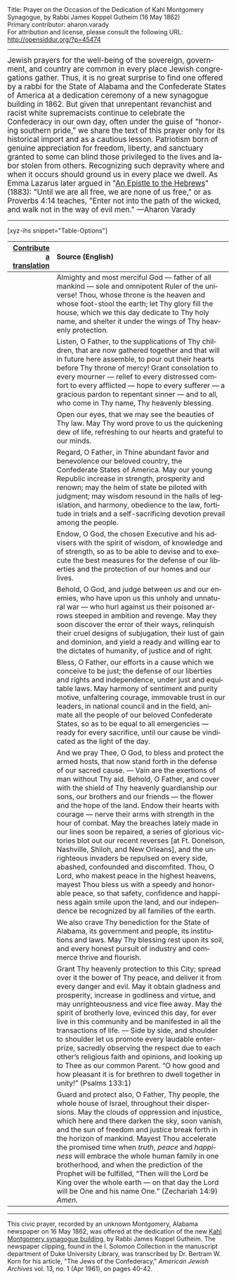 <html>
<head></head>
<body>
Title: Prayer on the Occasion of the Dedication of Ḳahl Montgomery Synagogue, by Rabbi James Koppel Gutheim (16 May 1862)<br />
Primary contributor: aharon.varady<br />
For attribution and license, please consult the following URL: <a href="http://opensiddur.org/?p=45474">http://opensiddur.org/?p=45474</a>
<p />
<hr />

<div class="english" lang="en" style="font-size: 1.2em;">
Jewish prayers for the well-being of the sovereign, government, and country are common in every place Jewish congregations gather. Thus, it is no great surprise to find one offered by a rabbi for the State of Alabama and the Confederate States of America at a dedication ceremony of a new synagogue building in 1862. But given that unrepentant revanchist and racist white supremacists continue to celebrate the Confederacy in our own day, often under the guise of "honoring southern pride," we share the text of this prayer only for its historical import and as a cautious lesson. Patriotism born of genuine appreciation for freedom, liberty, and sanctuary granted to some can blind those privileged to the lives and labor stolen from others. Recognizing such depravity where and when it occurs should ground us in every place we dwell. As Emma Lazarus later argued in "<a href="https://jwa.org/media/quote-from-epistle-to-hebrews">An Epistle to the Hebrews</a>" (1883): "Until we are all free, we are none of us free," or as Proverbs 4:14 teaches, "Enter not into the path of the wicked, and walk not in the way of evil men." —Aharon Varady
</div>

<hr />

[xyz-ihs snippet="Table-Options"]<table style="margin-left: auto; margin-right: auto;" class="draggable">
<thead><tr><th id="x" style="text-align: right;"><a href="/translate/" target="_blank" rel="noopener">Contribute a translation</a></th><th style="text-align: left;">Source (English)</th></tr></thead>
<tbody>
<tr><td style="vertical-align:top;">
<div class="liturgy" lang="he" style="text-align: right;">

</div></td>

<td style="vertical-align:top;">
<div class="english" lang="en" style="text-align: left;">
Almighty and most merciful God — 
father of all mankind — 
sole and omnipotent Ruler of the universe! 
Thou, whose throne is the heaven 
and whose foot-stool the earth; 
let Thy glory fill the house, 
which we this day dedicate to Thy holy name, 
and shelter it under the wings of Thy heavenly protection.
</div></td></tr>


<tr><td style="vertical-align:top;">
<div class="liturgy" lang="he" style="text-align: right;">

</div></td>

<td style="vertical-align:top;">
<div class="english" lang="en" style="text-align: left;">
Listen, O Father, 
to the supplications of Thy children, 
that are now gathered together 
and that will in future here assemble, 
to pour out their hearts before Thy throne of mercy! 
Grant consolation to every mourner — 
relief to every distressed comfort to every afflicted — 
hope to every sufferer — 
a gracious pardon to repentant sinner — 
and to all, who come in Thy name, 
Thy heavenly blessing. 
</div></td></tr>


<tr><td style="vertical-align:top;">
<div class="liturgy" lang="he" style="text-align: right;">

</div></td>

<td style="vertical-align:top;">
<div class="english" lang="en" style="text-align: left;">
Open our eyes, 
that we may see the beauties of Thy law. 
May Thy word prove to us the quickening dew of life, 
refreshing to our hearts and grateful to our minds.
</div></td></tr>


<tr><td style="vertical-align:top;">
<div class="liturgy" lang="he" style="text-align: right;">

</div></td>

<td style="vertical-align:top;">
<div class="english" lang="en" style="text-align: left;">
Regard, O Father, 
in Thine abundant favor and benevolence 
our beloved country, the Confederate States of America. 
May our young Republic increase in strength, 
prosperity and renown; 
may the helm of state be piloted with judgment; 
may wisdom resound in the halls of legislation, 
and harmony, 
obedience to the law, 
fortitude in trials 
and a self-sacrificing devotion 
prevail among the people. 
</div></td></tr>


<tr><td style="vertical-align:top;">
<div class="liturgy" lang="he" style="text-align: right;">

</div></td>

<td style="vertical-align:top;">
<div class="english" lang="en" style="text-align: left;">
Endow, O God, 
the chosen Executive and his advisers 
with the spirit of wisdom, 
of knowledge 
and of strength, 
so as to be able to devise and to execute 
the best measures for the defense of our liberties 
and the protection of our homes and our lives. 
</div></td></tr>


<tr><td style="vertical-align:top;">
<div class="liturgy" lang="he" style="text-align: right;">

</div></td>

<td style="vertical-align:top;">
<div class="english" lang="en" style="text-align: left;">
Behold, O God, 
and judge between us and our enemies, 
who have upon us this unholy and unnatural war — 
who hurl against us their poisoned arrows 
steeped in ambition and revenge. 
May they soon discover the error of their ways, 
relinquish their cruel designs of subjugation, 
their lust of gain and dominion, 
and yield a ready and willing ear 
to the dictates of humanity, 
of justice and of right.
</div></td></tr>


<tr><td style="vertical-align:top;">
<div class="liturgy" lang="he" style="text-align: right;">

</div></td>

<td style="vertical-align:top;">
<div class="english" lang="en" style="text-align: left;">
Bless, O Father, 
our efforts in a cause which we conceive to be just; 
the defense of our liberties and rights and independence, 
under just and equitable laws. 
May harmony of sentiment 
and purity motive, 
unfaltering courage, 
immovable trust in our leaders, 
in national council and in the field, 
animate all the people of our beloved Confederate States, 
so as to be equal to all emergencies — 
ready for every sacrifice, 
until our cause be vindicated 
as the light of the day.
</div></td></tr>


<tr><td style="vertical-align:top;">
<div class="liturgy" lang="he" style="text-align: right;">

</div></td>

<td style="vertical-align:top;">
<div class="english" lang="en" style="text-align: left;">
And we pray Thee, O God, 
to bless and protect the armed hosts, 
that now stand forth in the defense of our sacred cause. — 
Vain are the exertions of man without Thy aid. 
Behold, O Father, 
and cover with the shield of Thy heavenly guardianship 
our sons, our brothers and our friends — 
the flower and the hope of the land. 
Endow their hearts with courage — 
nerve their arms with strength in the hour of combat. 
May the breaches lately made in our lines soon be repaired, 
a series of glorious victories blot out our recent reverses 
[at Ft. Donelson, Nashville, Shiloh, and New Orleans], 
and the unrighteous invaders be repulsed on every side, 
abashed, confounded and discomfited. 
Thou, O Lord, who makest peace in the highest heavens, 
mayest Thou bless us with a speedy and honorable peace, 
so that safety, confidence and happiness 
again smile upon the land, 
and our independence be recognized 
by all families of the earth.
</div></td></tr>


<tr><td style="vertical-align:top;">
<div class="liturgy" lang="he" style="text-align: right;">

</div></td>

<td style="vertical-align:top;">
<div class="english" lang="en" style="text-align: left;">
We also crave Thy benediction for the State of Alabama, 
its government and people, 
its institutions and laws. 
May Thy blessing rest upon its soil, 
and every honest pursuit of industry and commerce 
thrive and flourish.
</div></td></tr>


<tr><td style="vertical-align:top;">
<div class="liturgy" lang="he" style="text-align: right;">

</div></td>

<td style="vertical-align:top;">
<div class="english" lang="en" style="text-align: left;">
Grant Thy heavenly protection to this City; 
spread over it the bower of Thy peace, 
and deliver it from every danger and evil. 
May it obtain gladness and prosperity, 
increase in godliness and virtue, 
and may unrighteousness and vice flee away. 
May the spirit of brotherly love, 
evinced this day, 
for ever live in this community 
and be manifested in all the transactions of life. — 
Side by side, and shoulder to shoulder 
let us promote every laudable enterprize, 
sacredly observing 
the respect due 
to each other’s religious faith and opinions, 
and looking up to Thee as our common Parent. 
“O how good and how pleasant it is 
for brethren to dwell together in unity!” <span class="citation">(Psalms 133:1)</span>
</div></td></tr>


<tr><td style="vertical-align:top;">
<div class="liturgy" lang="he" style="text-align: right;">

</div></td>

<td style="vertical-align:top;">
<div class="english" lang="en" style="text-align: left;">
Guard and protect also, O Father, 
Thy people, the whole house of Israel, 
throughout their dispersions. 
May the clouds of oppression and injustice, 
which here and there darken the sky, 
soon vanish, 
and the sun of freedom and justice 
break forth in the horizon of mankind. 
Mayest Thou accelerate the promised time 
when <em>truth</em>, <em>peace</em> and <em>happiness</em> 
will embrace the whole human family in one brotherhood, 
and when the prediction of the Prophet will be fulfilled, 
“Then will the Lord be King over the whole earth — 
on that day the Lord will be One and his name One.” <span class="citation">(Zechariah 14:9)</span> 
<em>Amen</em>.
</div></td></tr>
</tbody></table>

<hr />

This civic prayer, recorded by an unknown Montgomery, Alabama newspaper on 16 May 1862, was offered at the dedication of the new <a href="https://www.hmdb.org/m.asp?m=86125">Ḳahl Montgomery synagogue building</a>, by Rabbi James Koppel Gutheim. The newspaper clipping, found in the I. Solomon Collection in the manuscript department of Duke University Library, was transcribed by Dr. Bertram W. Korn for his article, "The Jews of the Confederacy," <em>American Jewish Archives</em> vol. 13, no. 1 (Apr 1961), on pages 40-42. 

&nbsp;

</body>
</html>